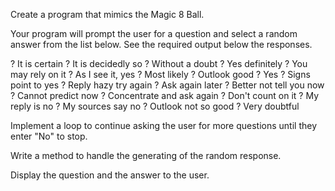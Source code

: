 Create a program that mimics the Magic 8 Ball. 

Your program will prompt the user for a question and select a random answer from the list below. 
See the required output below the responses.

? It is certain
? It is decidedly so
? Without a doubt
? Yes definitely
? You may rely on it
? As I see it, yes
? Most likely
? Outlook good
? Yes
? Signs point to yes
? Reply hazy try again
? Ask again later
? Better not tell you now
? Cannot predict now
? Concentrate and ask again
? Don't count on it
? My reply is no
? My sources say no
? Outlook not so good
? Very doubtful

Implement a loop to continue asking the user for more questions until they enter "No" to stop.

Write a method to handle the generating of the random response.

Display the question and the answer to the user.